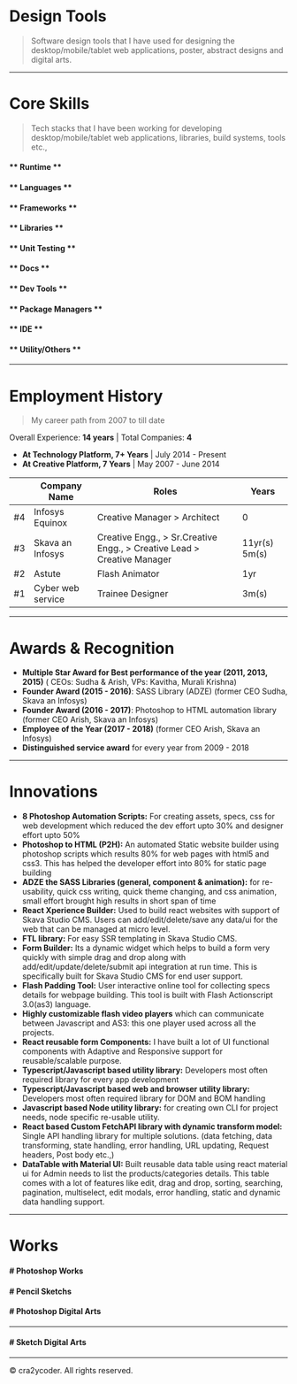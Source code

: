 <!-- # Overview

> Like to LEARN, Love to SHARE, Happy to CODE.

<div id="detail-card-wrapper" class="details-card-wrapper"></div> -->

<!-- <hr /> -->

# Design Tools

> Software design tools that I have used for designing the desktop/mobile/tablet web applications, poster, abstract designs and digital arts.

<div id="designtools" class="logo-wrapper"></div>

<hr />

# Core Skills

> Tech stacks that I have been working for developing desktop/mobile/tablet web applications, libraries, build systems, tools etc.,

<!-- tabs:start -->

#### ** Runtime **

<div id="runtime" class="logo-wrapper"></div>

#### ** Languages **

<div id="languages" class="logo-wrapper"></div>

#### ** Frameworks **

<div id="frameworks" class="logo-wrapper"></div>

#### ** Libraries **

<div id="libraries" class="logo-wrapper"></div>

<!-- others: **isomorphic-fetch, axios, next_i18next** -->

#### ** Unit Testing **

<div id="unittesting" class="logo-wrapper"></div>

#### ** Docs **

<div id="docs" class="logo-wrapper"></div>

#### ** Dev Tools **

<div id="devtools" class="logo-wrapper"></div>

#### ** Package Managers **

<div id="packagemanagers" class="logo-wrapper"></div>

#### ** IDE **

<div id="ide" class="logo-wrapper"></div>

#### ** Utility/Others **

<div id="utility" class="logo-wrapper"></div>

<!-- tabs:end -->

<hr />

# Employment History

> My career path from 2007 to till date

Overall Experience: **<b>14 years</b>** | Total Companies: **<b>4</b>**

- **<b>At Technology Platform, 7+ Years**</b> | July 2014 - Present
- **<b>At Creative Platform, 7 Years**</b> | May 2007 - June 2014

|     | Company Name      | Roles                                                                   | Years         |
| --- | ----------------- | ----------------------------------------------------------------------- | ------------- |
| #4  | Infosys Equinox   | Creative Manager > Architect                                            | 0             |
| #3  | Skava an Infosys  | Creative Engg., > Sr.Creative Engg., > Creative Lead > Creative Manager | 11yr(s) 5m(s) |
| #2  | Astute            | Flash Animator                                                          | 1yr           |
| #1  | Cyber web service | Trainee Designer                                                        | 3m(s)         |

<hr />


<div id="experiences-list"></div>

# Awards & Recognition

- **Multiple Star Award for Best performance of the year (2011, 2013, 2015)** ( CEOs: Sudha & Arish, VPs: Kavitha, Murali Krishna)
- **Founder Award (2015 - 2016)**: SASS Library (ADZE) (former CEO Sudha, Skava an Infosys)
- **Founder Award (2016 - 2017)**: Photoshop to HTML automation library (former CEO Arish, Skava an Infosys)
- **Employee of the Year (2017 - 2018)** (former CEO Arish, Skava an Infosys)
- **Distinguished service award** for every year from 2009 - 2018

<hr />

# Innovations

- **8 Photoshop Automation Scripts:** For creating assets, specs, css for web development which reduced the dev effort upto 30% and designer effort upto 50%
- **Photoshop to HTML (P2H):** An automated Static website builder using photoshop scripts which results 80% for web pages with html5 and css3. This has helped the developer effort into 80% for static page building
- **ADZE the SASS Libraries (general, component & animation):** for re-usability, quick css writing, quick theme changing, and css animation, small effort brought high results in short span of time
- **React Xperience Builder:** Used to build react websites with support of Skava Studio CMS. Users can add/edit/delete/save any data/ui for the web that can be managed at micro level.
- **FTL library:** For easy SSR templating in Skava Studio CMS.
- **Form Builder:** Its a dynamic widget which helps to build a form very quickly with simple drag and drop along with add/edit/update/delete/submit api integration at run time. This is specifically built for Skava Studio CMS for end user support.
- **Flash Padding Tool:** User interactive online tool for collecting specs details for webpage building. This tool is built with Flash Actionscript 3.0(as3) language.
- **Highly customizable flash video players** which can communicate between Javascript and AS3: this one player used across all the projects.
- **React reusable form Components:** I have built a lot of UI functional components with Adaptive and Responsive support for reusable/scalable purpose.
- **Typescript/Javascript based utility library:** Developers most often required library for every app development
- **Typescript/Javascript based web and browser utility library:** Developers most often required library for DOM and BOM handling
- **Javascript based Node utility library:** for creating own CLI for project needs, node specific re-usable utility.
- **React based Custom FetchAPI library with dynamic transform model:** Single API handling library for multiple solutions. (data fetching, data transforming, state handling, error handling, URL updating, Request headers, Post body etc.,)
- **DataTable with Material UI:** Built reusable data table using react material ui for Admin needs to list the products/categories details. This table comes with a lot of features like edit, drag and drop, sorting, searching, pagination, multiselect, edit modals, error handling, static and dynamic data handling support.

<hr />

# Works

#### # Photoshop Works

<div id="psworks" class="gallery"></div>

#### # Pencil Sketchs

<div id="pencil-arts" class="gallery"></div>

#### # Photoshop Digital Arts

<div id="arts" class="gallery"></div>

<hr />

#### # Sketch Digital Arts

<div id="sketch" class="gallery"></div>

<hr />

<p id="footer"> 
© cra2ycoder. All rights reserved. 
</p>
